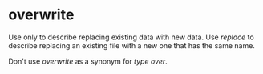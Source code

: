 # overwrite

Use only to describe replacing existing data with new data. Use *replace* to describe replacing an existing file with a new one that has the same name.

Don't use *overwrite* as a synonym for *type over*.
